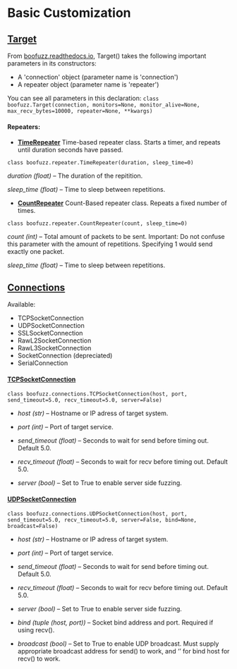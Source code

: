 # Basic Customization

## [Target](https://boofuzz.readthedocs.io/en/stable/source/Target.html)
From [boofuzz.readthedocs.io](https://boofuzz.readthedocs.io/en/stable/source/Target.html#boofuzz.Target), Target() takes the following important parameters in its constructors:

- A 'connection' object (parameter name is 'connection')
- A repeater object (parameter name is 'repeater')

You can see all parameters in this declaration:
`class boofuzz.Target(connection, monitors=None, monitor_alive=None, max_recv_bytes=10000, repeater=None, **kwargs)`

#### Repeaters:

- **[TimeRepeater](https://boofuzz.readthedocs.io/en/stable/source/Target.html#boofuzz.repeater.TimeRepeater)**
Time-based repeater class. Starts a timer, and repeats until duration seconds have passed.

`class boofuzz.repeater.TimeRepeater(duration, sleep_time=0)`


*duration (float)* – The duration of the repitition.

*sleep_time (float)* – Time to sleep between repetitions.

- **[CountRepeater](https://boofuzz.readthedocs.io/en/stable/source/Target.html#countrepeater)**
Count-Based repeater class. Repeats a fixed number of times.

`class boofuzz.repeater.CountRepeater(count, sleep_time=0)`


*count (int)* – Total amount of packets to be sent. Important: Do not confuse this parameter with the amount of repetitions. Specifying 1 would send exactly one packet.

*sleep_time (float)* – Time to sleep between repetitions.

## [Connections](https://boofuzz.readthedocs.io/en/stable/user/connections.html)
Available:

- TCPSocketConnection
- UDPSocketConnection
- SSLSocketConnection
- RawL2SocketConnection
- RawL3SocketConnection
- SocketConnection (depreciated)
- SerialConnection

#### [TCPSocketConnection](https://boofuzz.readthedocs.io/en/stable/user/connections.html#tcpsocketconnection)
`class boofuzz.connections.TCPSocketConnection(host, port, send_timeout=5.0, recv_timeout=5.0, server=False)`

- *host (str)* – Hostname or IP adress of target system.

- *port (int)* – Port of target service.

- *send_timeout (float)* – Seconds to wait for send before timing out. Default 5.0.

- *recv_timeout (float)* – Seconds to wait for recv before timing out. Default 5.0.

- *server (bool)* – Set to True to enable server side fuzzing.

#### [UDPSocketConnection](https://boofuzz.readthedocs.io/en/stable/user/connections.html#udpsocketconnection)
`class boofuzz.connections.UDPSocketConnection(host, port, send_timeout=5.0, recv_timeout=5.0, server=False, bind=None, broadcast=False)`

- *host (str)* – Hostname or IP adress of target system.

- *port (int)* – Port of target service.

- *send_timeout (float)* – Seconds to wait for send before timing out. Default 5.0.

- *recv_timeout (float)* – Seconds to wait for recv before timing out. Default 5.0.

- *server (bool)* – Set to True to enable server side fuzzing.

- *bind (tuple (host, port))* – Socket bind address and port. Required if using recv().

- *broadcast (bool)* – Set to True to enable UDP broadcast. Must supply appropriate broadcast address for send() to work, and ‘’ for bind host for recv() to work.


